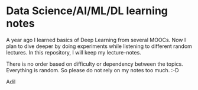 # Data Science/AI/ML/DL learning notes

A year ago I learned basics of Deep Learning from several MOOCs. Now I plan to dive deeper by doing experiments while listening to different random lectures. In this repository, I will keep my lecture-notes.

There is no order based on difficulty or dependency between the topics. Everything is random. So please do not rely on my notes too much. :-D

Adil

